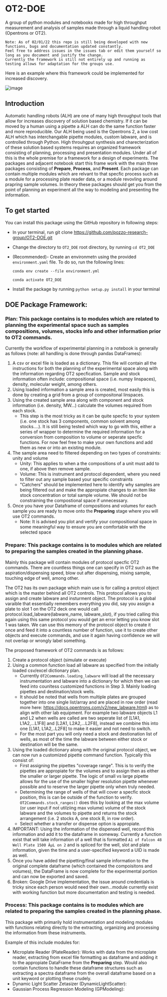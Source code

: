 # OT2-DOE
A group of python modules and notebooks made for high throughput measurement and analysis of samples made through a liquid handling robot (Opentrons or OT2). 

    Note: As of 02/01/22 this repo is still being developed with new functions, bugs and documentation updated constantly. 
    Feel free to address issues in the issues tab or edit them yourself so long as you document and justify the change. 
    Currently the framework is still not entirely up and running as testing allows for adaptation for the groups use. 

Here is an example where this framework could be implemented for increased discovery. 

![image](https://user-images.githubusercontent.com/52507997/112563961-91c33680-8d97-11eb-890d-1a637d8c0f24.png)


## Introduction
Automatic handling robots (ALH) are one of many high throughput tools that allow for increases discovery of solution based chemistry. If it can be moved by a human using a pipette a ALH can do the same function faster and more reproducible. Our ALH being used is the Opentrons 2, a low cost ALH which has interchangable pipette modules, custom labware, and is controlled through Python. High throuhgput synthesis and charecterization of these solution based systems requires an organized framework consisting of planning, processing and presentation modules. Under all of this is the whole premise for a framework for a design of experiments. The packages and adjacent notebook start this frame work with the main three packages consisting of **Prepare**, **Process**, and **Present**. Each package can contain multiple modules which are relvant to that specfic process such as a module for a processing plate reader data, or a module revovling around prapring sample volumes. In theory these packages should get you from the point of planning an experiment all the way to modeling and presenting the information. 

## To get started
You can install this package using the GitHub repository in following steps: 
* In your terminal, run git clone https://github.com/pozzo-research-group/OT2-DOE.git
* Change the directory to `OT2_DOE` root directory, by running `cd OT2_DOE`
* (Recommended)- Create an environmetn using the provided `environment.yaml` file. To do so, run the following lines:

	`conda env create --file environment.yml`
	
	`conda activate OT2_DOE`
* Install the package by running `python setup.py install` in your terminal


## DOE Package Framework:

### Plan: This package contains is to modules which are related to planning the experimental space such as samples compositions, volumes, stocks info and other information prior to OT2 commands. 

Currently the workflow of experimental planning in a notebook is generally as follows (note: all handling is done through pandas DataFrames): 

1. A csv or excel file is loaded as a dictionary. This file will contain all the instructions for both the planning of the experimental space along with the information regarding OT2 specfication. Sample and stock information often include: compositional space (i.e. numpy linspaces), density, molecular weight, among others. 
2. Using loaded information a sample area is created, most easily this is done by creating a grid from a group of compositonal linspaces. 
3. Using the created sample area along with component and stock information (i.e. density, MW...) calculate the volumes required from each stock.	
	* This step is the most tricky as it can be quite specfic to your system (i.e. one stock has 3 components, common solvent among stocks....). It is still being tested which way to go with this, either a series of wrapper to determine the required information for a conversion from composition to volume or seperate specfic functions. For now feel free to make your own functions and add them as new or into an existing module.  
4. The sample area need to filtered depending on two types of constraints: unity and volume
	* Unity: This applies to when a the compositions of a unit must add to one, if above then remove sample.
	* Volume: This is instrument and protocol dependent, where you need to filter out any sample based your specific constraints
	* "Catchers" should be implemented here to identify why samples are being filtered out and make the appropiate changes to an item like stock concentration or total sample volume. We should not be constraining the compostional space if unnecessary. 
5. Once you have your Dataframe of compositions and volumes for each sample you are ready to move onto the **Preparing** stage where you will use OT2 commands.
	* Note: It is advised you plot and vertify your compositional space in some meaningful way to ensure you are comfortable with the selected space


### Prepare: This package contains is to modules which are related to preparing the samples created in the planning phase. 

Mainly this package will contain modules of protocol specfic OT2 commands. There are countless things one can specify in OT2 such as the aspiration/dispensing speed, blow out after dispensing, mixing sample, touching edge of well, among other. 

The OT2 has its own package which main use is for calling a protcol object which is the master behind all OT2 controls. This protocol allows you to assign and create labware and insturment object. The protocol is a global varaible that essentially remembers everything you did, say you assign a plate to slot 1 on the OT2 deck one would call protocol.load_labware(labware_name, labware_slot), if you tried calling this again using this same protocol you would get an error letting you know slot 1 was taken. We can use this memory of the protocol object to create it once and feed it into a countless number of function, use it to create other objects and execute commands, and use it again having confidence we will not overlap or wrongly label something. 

The proposed framework of OT2 commands is as follows:
1. Create a protocol object (simulate or execute)
2. Using a common function load all labware as specified from the initially loaded csv/excel dictionary plan. 
	* Currently `OT2Commands.loading_labware` will load all the necessary instrumentation and labware into a dictionary for which then we can feed into counltess customized functions in Step 3. Mainly loading pipettes and destination/stock wells. 
	* It should be noted that wells from multiple plates are grouped together into one single list/array and are placed in row order (read more here: https://docs.opentrons.com/v2/new_labware.html) as to align with other lab equipment. For example two labware objects L1 and L2 when wells are called are two seperate list of [L1A1, L1A2,...L1F8] and [L2A1, L2A2,...L2F8], instead we combine this into one [L1A1, L1A2,..L2F8] to make it easier and not need to switch. 
	* For the most part you will only need a stock and destionation list of wells, as most of the time the labware between either stock or destination will be the same.
3. Using the loaded dictionary along with the original protocol object, we can now run a customized pipette command function. Typically this consist of:
	* First assigning the pipettes "coverage range". This is to verify the pipettes are appropiate for the volumes and to assign then as either the smaller or larger pipette. The logic of small vs large pipette allows for the use of the smaller higher resolution pipette whenever possible and to reserve the larger pipette only when truly needed. 
	* Determining the range of wells of that will cover a specfic stock position, this is can be outside of the function to verify. `OT2Commands.stock_ranges()` does this by looking at the max volume (or user input if not utilziing max volume) volume of the stock labware and the volumes to pipette and returns the stock arrangement (i.e. 2 stocks A, one stock B, in row order). 
	* Select whether a transfer or dispense option is appropiate. 
4. IMPORTANT: Using the information of the dispensed well, record this information and add it to the dataframe in someway. Currently a function exist that will take information of a well that is formatted `A1 of Falcon 48 Well Plate 1500 ÂµL on 2` and is spliced for the well, slot and plate information, given the time and a user-specified keyword a UID is made as well. 
5. Once you have added the pipetting/final sample information to the original complete dataframe (which contained the compoisitons and volumes), the DataFrame is now complete for the experimental portion and can now be exported and saved. 
6. Broken: Google Drive implementation, the issue around credentials is tricky since each person would need their own...module currently exist with working function but more documentation and testing is needed. 
	
### Process: This package contains is to modules which are related to preparing the samples created in the planning phase. 

This package with primarily hold instrumentation and modeling modules with functions relating directly to the extracting, organizing and processing the information from these instruments. 

Example of this include modules for: 
* Microplate Reader (PlateReader): Works with data from the microplate reader, extracting from excel file formatting as dataframe and adding it to the appropiate DataFrame from the **Preparing** step. Would also contain functions to handle these dataframe structures such as extracting a spectra dataframe from the overall dataframe based on a unit keyword or plotting these crudely. 
* Dynamic Light Scatter Zetasizer (DynamicLightScatter): 
* Gaussian Process Regression Modeling (GPModeling): 

